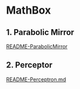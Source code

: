 # MathBox 

## 1. Parabolic Mirror

[README-ParabolicMirror](README-ParabolicMirror.md)



## 2. Perceptor


[README-Perceptron.md](README-Perceptron.md)